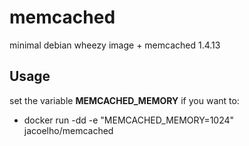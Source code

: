 memcached
================

minimal debian wheezy image + memcached 1.4.13

Usage
-----

set the variable **MEMCACHED_MEMORY** if you want to: 
  - docker run -dd -e "MEMCACHED_MEMORY=1024" jacoelho/memcached
